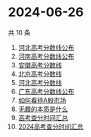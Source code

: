 # 2024-06-26

共 10 条

<!-- BEGIN ZHIHUSEARCH -->
<!-- 最后更新时间 Wed Jun 26 2024 01:17:24 GMT+0800 (China Standard Time) -->
1. [河北高考分数线公布](https://www.zhihu.com/search?q=河北高考分数线公布)
1. [河南高考分数线公布](https://www.zhihu.com/search?q=河南高考分数线公布)
1. [安徽高考分数线](https://www.zhihu.com/search?q=安徽高考分数线)
1. [北京高考分数线](https://www.zhihu.com/search?q=北京高考分数线)
1. [河北高考分数线](https://www.zhihu.com/search?q=河北高考分数线)
1. [广东高考分数线公布](https://www.zhihu.com/search?q=广东高考分数线公布)
1. [如何看待A股市场](https://www.zhihu.com/search?q=如何看待A股市场)
1. [无趣的本质是什么](https://www.zhihu.com/search?q=无趣的本质是什么)
1. [高考查分时间汇总](https://www.zhihu.com/search?q=高考查分时间汇总)
1. [2024高考查分时间汇总](https://www.zhihu.com/search?q=2024高考查分时间汇总)
<!-- END ZHIHUSEARCH -->
